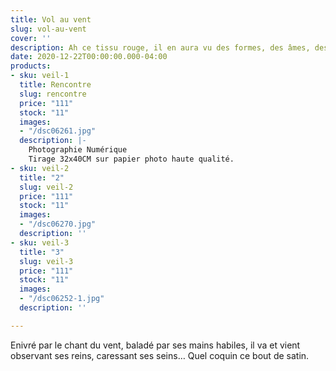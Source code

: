```yaml
---
title: Vol au vent
slug: vol-au-vent
cover: ''
description: Ah ce tissu rouge, il en aura vu des formes, des âmes, des femmes…
date: 2020-12-22T00:00:00.000-04:00
products:
- sku: veil-1
  title: Rencontre
  slug: rencontre
  price: "111"
  stock: "11"
  images:
  - "/dsc06261.jpg"
  description: |-
    Photographie Numérique
    Tirage 32x40CM sur papier photo haute qualité.
- sku: veil-2
  title: "2"
  slug: veil-2
  price: "111"
  stock: "11"
  images:
  - "/dsc06270.jpg"
  description: ''
- sku: veil-3
  title: "3"
  slug: veil-3
  price: "111"
  stock: "11"
  images:
  - "/dsc06252-1.jpg"
  description: ''

---
```

Enivré par le chant du vent, baladé par ses mains habiles, il va et vient observant ses reins, caressant ses seins… Quel coquin ce bout de satin.